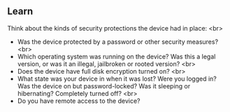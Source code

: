 
## Learn

Think about the kinds of security protections the device had in place:
&lt;br&gt;
- Was the device protected by a password or other security measures?
&lt;br&gt;
- Which operating system was running on the device? Was this a legal version, or was it an illegal, jailbroken or rooted version?
&lt;br&gt;
- Does the device have full disk encryption turned on?
&lt;br&gt;
- What state was your device in when it was lost? Were you logged in? Was the device on but password-locked? Was it sleeping or hibernating? Completely turned off?
&lt;br&gt;
- Do you have remote access to the device?

